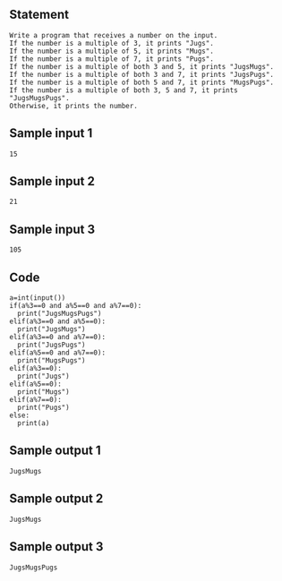 ## Statement
```
Write a program that receives a number on the input.
If the number is a multiple of 3, it prints "Jugs". 
If the number is a multiple of 5, it prints "Mugs".
If the number is a multiple of 7, it prints "Pugs".
If the number is a multiple of both 3 and 5, it prints "JugsMugs".
If the number is a multiple of both 3 and 7, it prints "JugsPugs".
If the number is a multiple of both 5 and 7, it prints "MugsPugs".
If the number is a multiple of both 3, 5 and 7, it prints "JugsMugsPugs".
Otherwise, it prints the number.
```
## Sample input 1
```
15
```
## Sample input 2
```
21
```
## Sample input 3
```
105
```
## Code
```
a=int(input())
if(a%3==0 and a%5==0 and a%7==0):
  print("JugsMugsPugs")
elif(a%3==0 and a%5==0):
  print("JugsMugs")
elif(a%3==0 and a%7==0):
  print("JugsPugs")
elif(a%5==0 and a%7==0):
  print("MugsPugs")
elif(a%3==0):
  print("Jugs")
elif(a%5==0):
  print("Mugs")
elif(a%7==0):
  print("Pugs")
else:
  print(a)
  ```
## Sample output 1
```
JugsMugs
```
## Sample output 2
```
JugsMugs
```
## Sample output 3
```
JugsMugsPugs
```
